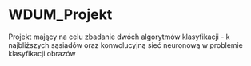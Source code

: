 # WDUM_Projekt

Projekt mający na celu zbadanie dwóch algorytmów klasyfikacji - k najbliższych sąsiadów oraz konwolucyjną sieć neuronową w problemie klasyfikacji obrazów
